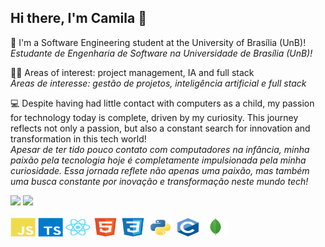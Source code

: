 ## Hi there, I'm Camila 👋
📒 I'm a Software Engineering student at the University of Brasília (UnB)! <br>
<i>Estudante de Engenharia de Software na Universidade de Brasília (UnB)!</i> <br>

👩‍💼 Areas of interest: project management, IA and full stack <br>
<i>Áreas de interesse: gestão de projetos, inteligência artificial e full stack</i> <br>

💻 
Despite having had little contact with computers as a child, my passion for technology today is complete, driven by my curiosity. This journey reflects not only a passion, but also a constant search for innovation and transformation in this tech world!
<br>
<i>Apesar de ter tido pouco contato com computadores na infância, minha paixão pela tecnologia hoje é completamente impulsionada pela minha curiosidade. Essa jornada reflete não apenas uma paixão, mas também uma busca constante por inovação e transformação neste mundo tech! </i> 
<br>
<div> 
  <a href = "https://mail.google.com/mail/?view=cm&amp;fs=1&amp;to=camilacareli.engsoftware@gmail.com"><img src="https://img.shields.io/badge/-Gmail-%23333?style=for-the-badge&logo=gmail&logoColor=white" target="_blank"></a>
  <a href="https://www.linkedin.com/in/camila-careli-b5b679237/" target="_blank"><img src="https://img.shields.io/badge/-LinkedIn-%230077B5?style=for-the-badge&logo=linkedin&logoColor=white" target="_blank"></a>   
<div style="display: inline_block"><br>
  <img align="center" alt="Camila-Js" height="30" width="40" src="https://raw.githubusercontent.com/devicons/devicon/master/icons/javascript/javascript-plain.svg">
  <img align="center" alt="Camila-Ts" height="30" width="40" src="https://raw.githubusercontent.com/devicons/devicon/master/icons/typescript/typescript-plain.svg">
  <img align="center" alt="Camila-React" height="30" width="40" src="https://raw.githubusercontent.com/devicons/devicon/master/icons/react/react-original.svg">
  <img align="center" alt="Camila-HTML" height="30" width="40" src="https://raw.githubusercontent.com/devicons/devicon/master/icons/html5/html5-original.svg">
  <img align="center" alt="Camila-CSS" height="30" width="40" src="https://raw.githubusercontent.com/devicons/devicon/master/icons/css3/css3-original.svg">
  <img align="center" alt="Camila-Python" height="30" width="40" src="https://raw.githubusercontent.com/devicons/devicon/master/icons/python/python-original.svg">
  <img align="center" alt="Camila-C" height="30" width="40" src="https://raw.githubusercontent.com/devicons/devicon/master/icons/c/c-original.svg">
  <img align="center" alt="Camila-C" height="30" width="40" src="https://raw.githubusercontent.com/devicons/devicon/master/icons/mongodb/mongodb-original.svg">
</div>
